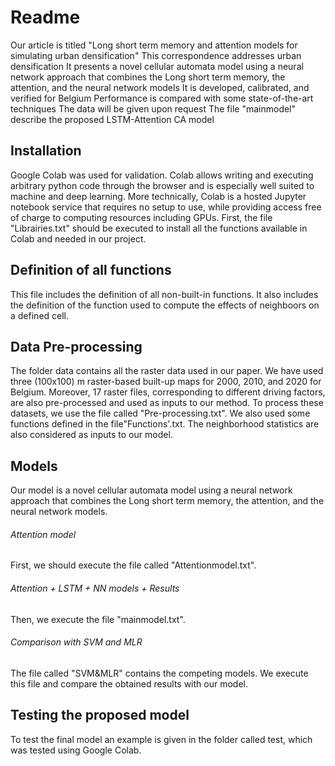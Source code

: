 # Readme
Our article is titled "Long short term memory and attention models for simulating urban densification"
This correspondence addresses urban densification
It presents a novel cellular automata model using a neural network approach that combines the Long short term memory,
the attention, and the neural network models
It is developed, calibrated, and verified for Belgium
Performance is compared with some state-of-the-art techniques
The data will be given upon request
The file "mainmodel" describe the proposed LSTM-Attention CA model

## Installation
Google Colab was used for validation. Colab allows writing and executing arbitrary python code through the browser and is especially well suited to machine and deep learning.
More technically, Colab is a hosted Jupyter notebook service that requires no setup to use, while providing access free of charge to computing resources including GPUs.
First, the file "Librairies.txt" should be executed to install all the functions available in Colab and needed in our project.
## Definition of all functions
This file includes the definition of all non-built-in functions. It also includes the definition of the function used to compute the effects of neighboors on a defined cell.
## Data Pre-processing
The folder data contains all the raster data used in our paper.
We have used three (100x100) m raster-based built-up maps for 2000, 2010, and 2020 for Belgium. Moreover, 17 raster files, corresponding to different driving factors, are also pre-processed and used as inputs to our method. To process these datasets, we use the file called "Pre-processing.txt".
We also used some functions defined in the file"Functions'.txt. The neighborhood statistics are also considered as inputs to our model.
## Models
Our model is a novel cellular automata model using a neural network approach that combines the Long short term memory, the attention, and the neural network models.
###### Attention model
First, we should execute the file called "Attentionmodel.txt".
###### Attention + LSTM + NN models + Results
Then, we execute the file "mainmodel.txt".
###### Comparison with SVM and MLR
The file called "SVM&MLR" contains the competing models. We execute this file and compare the obtained results with our model.
## Testing the proposed model
To test the final model an example is given in the folder called test, which was tested using Google Colab.
